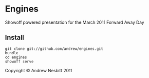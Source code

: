 # Engines #

Showoff powered presentation for the March 2011 Forward Away Day

## Install

    git clone git://github.com/andrew/engines.git
    bundle
    cd engines
    showoff serve

Copyright &copy; Andrew Nesbitt 2011
